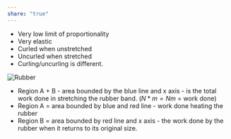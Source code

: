 ```yaml
---  
share: "true"  
---  
```

- Very low limit of proportionality  
- Very elastic  
- Curled when unstretched  
- Uncurled when stretched  
- Curling/uncurling is different.  
  
![Rubber](Rubber)  
- Region A + B - area bounded by the blue line and x axis - is the total work done in stretching the rubber band. ($N*m = Nm$ = work done)  
- Region A = area bounded by blue and red line - work done heating the rubber  
- Region B = area bounded by red line and x axis - the work done by the rubber when it returns to its original size.